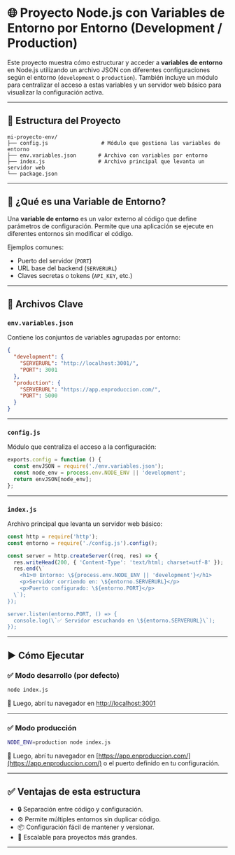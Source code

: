 # 🌐 Proyecto Node.js con Variables de Entorno por Entorno (Development / Production)

Este proyecto muestra cómo estructurar y acceder a **variables de entorno** en Node.js utilizando un archivo JSON con diferentes configuraciones según el entorno (`development` o `production`). También incluye un módulo para centralizar el acceso a estas variables y un servidor web básico para visualizar la configuración activa.

---

## 📁 Estructura del Proyecto

```
mi-proyecto-env/
├── config.js                 # Módulo que gestiona las variables de entorno
├── env.variables.json       # Archivo con variables por entorno
├── index.js                 # Archivo principal que levanta un servidor web
└── package.json
```

---

## 🧠 ¿Qué es una Variable de Entorno?

Una **variable de entorno** es un valor externo al código que define parámetros de configuración. Permite que una aplicación se ejecute en diferentes entornos sin modificar el código.

Ejemplos comunes:
- Puerto del servidor (`PORT`)
- URL base del backend (`SERVERURL`)
- Claves secretas o tokens (`API_KEY`, etc.)

---

## 📄 Archivos Clave

### `env.variables.json`

Contiene los conjuntos de variables agrupadas por entorno:

```json
{
  "development": {
    "SERVERURL": "http://localhost:3001/",
    "PORT": 3001
  },
  "production": {
    "SERVERURL": "https://app.enproduccion.com/",
    "PORT": 5000
  }
}
```

---

### `config.js`

Módulo que centraliza el acceso a la configuración:

```js
exports.config = function () {
  const envJSON = require('./env.variables.json');
  const node_env = process.env.NODE_ENV || 'development';
  return envJSON[node_env];
};
```

---

### `index.js`

Archivo principal que levanta un servidor web básico:

```js
const http = require('http');
const entorno = require('./config.js').config();

const server = http.createServer((req, res) => {
  res.writeHead(200, { 'Content-Type': 'text/html; charset=utf-8' });
  res.end(\`
    <h1>🌐 Entorno: \${process.env.NODE_ENV || 'development'}</h1>
    <p>Servidor corriendo en: \${entorno.SERVERURL}</p>
    <p>Puerto configurado: \${entorno.PORT}</p>
  \`);
});

server.listen(entorno.PORT, () => {
  console.log(\`✅ Servidor escuchando en \${entorno.SERVERURL}\`);
});
```

---

## ▶️ Cómo Ejecutar

### ✅ Modo desarrollo (por defecto)

```bash
node index.js
```

📍 Luego, abrí tu navegador en [http://localhost:3001](http://localhost:3001)

---

### ✅ Modo producción

```bash
NODE_ENV=production node index.js
```

📍 Luego, abrí tu navegador en [https://app.enproduccion.com/](https://app.enproduccion.com/) o el puerto definido en tu configuración.

---

## ✅ Ventajas de esta estructura

- 🔒 Separación entre código y configuración.
- ⚙️ Permite múltiples entornos sin duplicar código.
- 📦 Configuración fácil de mantener y versionar.
- 🧩 Escalable para proyectos más grandes.

---

